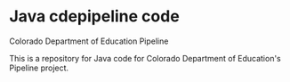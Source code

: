 Java cdepipeline code
=====================

Colorado Department of Education Pipeline 

This is a repository for Java code for Colorado Department of Education's Pipeline project.
